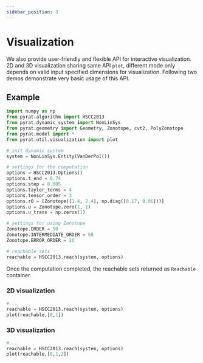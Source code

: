 ```yaml
---
sidebar_position: 3
---
```


# Visualization

We also provide user-friendly and flexible API for interactive visualization. 2D and 3D visualization sharing same
API `plot`, different mode only depends on valid input specified dimensions for visualization. Following two demos
demonstrate very basic usage of this API.

## Example

```python title='examples/example_visualization.py'
import numpy as np
from pyrat.algorithm import HSCC2013
from pyrat.dynamic_system import NonLinSys
from pyrat.geometry import Geometry, Zonotope, cvt2, PolyZonotope
from pyrat.model import *
from pyrat.util.visualization import plot

# init dynamic system
system = NonLinSys.Entity(VanDerPol())

# settings for the computation
options = HSCC2013.Options()
options.t_end = 6.74
options.step = 0.005
options.taylor_terms = 4
options.tensor_order = 3
options.r0 = [Zonotope([1.4, 2.4], np.diag([0.17, 0.06]))]
options.u = Zonotope.zero(1, 1)
options.u_trans = np.zeros(1)

# settings for using Zonotope
Zonotope.ORDER = 50
Zonotope.INTERMEDIATE_ORDER = 50
Zonotope.ERROR_ORDER = 20

# reachable sets
reachable = HSCC2013.reach(system, options)
```

Once the computation completed, the reachable sets returned as `Reachable` container.

### 2D visualization

```python title='example/example_visualzation.py'
#...
reachable = HSCC2013.reach(system, options)
plot(reachable,[0,1])
```

### 3D visualization

```python title='example/example_visualzation.py'
#...
reachable = HSCC2013.reach(system, options)
plot(reachable,[0,1,2])
```